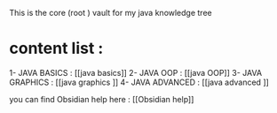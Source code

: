 This is the core (root ) vault for my java knowledge tree 




# content list :
1- JAVA BASICS  :                               [[java basics]] 
2- JAVA OOP :                                     [[java OOP]]
3- JAVA GRAPHICS :                          [[java graphics ]]
4- JAVA ADVANCED :                        [[java advanced ]]





















































you can find  Obsidian help here :
[[Obsidian help]]